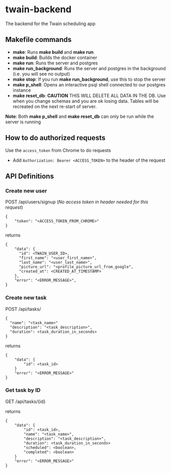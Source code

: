 # twain-backend
The backend for the Twain scheduling app

## Makefile commands

* **make**: Runs **make build** and **make run**
* **make build**: Builds the docker container
* **make run**: Runs the server and postgres 
* **make run_background**: Runs the server and postgres in the background (i.e. you will see no output)
* **make stop**: If you run **make run_background**, use this to stop the server
* **make p_shell**: Opens an interactive psql shell connected to our postgres instance
* **make reset_db**: **CAUTION** THIS WILL DELETE ALL DATA IN THE DB. Use when you change schemas and you are ok losing data. Tables will be recreated on the next re-start of server.

**Note**: Both **make p_shell** and **make reset_db** can only be run while the server is running

## How to do authorized requests
Use the `access_token` from Chrome to do requests
  - Add `Authorization: Bearer <ACCESS_TOKEN>` to the header of the request


## API Definitions
### Create new user
POST /api/users/signup (*No access token in header needed for this request*)
```
{
	"token": "<ACCESS_TOKEN_FROM_CHROME>"
}
```
returns 
```	
{
	"data": {
      "id": <TWAIN_USER_ID>,
      "first_name": "<user_first_name>",
      "last_name": "<user_last_name>",
      "picture_url": "<profile_picture_url_from_google",
      "created_at": <CREATED_AT_TIMESTAMP>
	},
	"error": "<ERROR_MESSAGE>",
}
```

### Create new task
POST /api/tasks/
```
{
  "name": "<task_name>"
  "description": "<task_description>",
  "duration": <task_duration_in_seconds>
}
```
returns
```
{
	"data": {
		"id": <task_id>
	}
    "error": "<ERROR_MESSAGE>"
}
```

### Get task by ID
GET /api/tasks/{id}

returns
```
{
    "data": {
        "id": <task_id>,
        "name": "<task_name>",
        "description": "<task_description>",
        "duration": <task_duration_in_seconds>
        "scheduled": <boolean>,
        "completed": <boolean>
    }
    "error": "<ERROR_MESSAGE>"
}
```